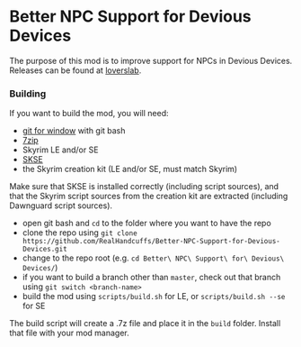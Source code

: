  # Better NPC Support for Devious Devices
 
 The purpose of this mod is to improve support for NPCs in Devious Devices. Releases can be found at [loverslab](https://www.loverslab.com/files/file/13237-better-npc-support-for-devious-devices/).
 
 ### Building
 
 If you want to build the mod, you will need:
 - [git for window](https://git-scm.com/download/win) with git bash
 - [7zip](https://www.7-zip.org)
 - Skyrim LE and/or SE
 - [SKSE](https://skse.silverlock.org)
 - the Skyrim creation kit (LE and/or SE, must match Skyrim)

Make sure that SKSE is installed correctly (including script sources), and that the Skyrim script sources from the creation kit are extracted (including Dawnguard script sources).

- open git bash and `cd` to the folder where you want to have the repo
- clone the repo using `git clone https://github.com/RealHandcuffs/Better-NPC-Support-for-Devious-Devices.git`
- change to the repo root (e.g. `cd Better\ NPC\ Support\ for\ Devious\ Devices/`)
- if you want to build a branch other than `master`, check out that branch using `git switch <branch-name>`
- build the mod using `scripts/build.sh` for LE, or `scripts/build.sh --se` for SE

The build script will create a .7z file and place it in the `build` folder. Install that file with your mod manager. 
 